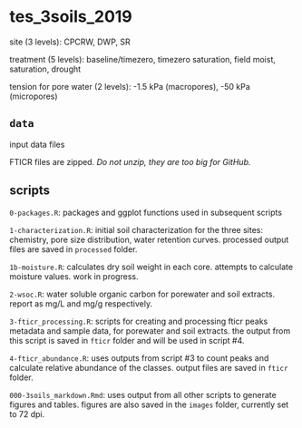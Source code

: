 # tes_3soils_2019

site (3 levels): CPCRW, DWP, SR

treatment (5 levels): baseline/timezero, timezero saturation, field moist, saturation, drought

tension for pore water (2 levels): -1.5 kPa (macropores), -50 kPa (micropores)


## `data` 
input data files

FTICR files are zipped. *Do not unzip, they are too big for GitHub.*


## scripts
`0-packages.R`: packages and ggplot functions used in subsequent scripts

`1-characterization.R`: initial soil characterization for the three sites: chemistry, pore size distribution, water retention curves. processed output files are saved in `processed` folder.

  `1b-moisture.R`: calculates dry soil weight in each core. attempts to calculate moisture values. work in progress.

`2-wsoc.R`: water soluble organic carbon for porewater and soil extracts. report as mg/L and mg/g respectively.

`3-fticr_processing.R`: scripts for creating and processing fticr peaks metadata and sample data, for porewater and soil extracts. the output from this script is saved in `fticr` folder and will be used in script #4.

`4-fticr_abundance.R`: uses outputs from script #3 to count peaks and calculate relative abundance of the classes. output files are saved in `fticr` folder.

`000-3soils_markdown.Rmd`: uses output from all other scripts to generate figures and tables. figures are also saved in the `images` folder, currently set to 72 dpi. 
